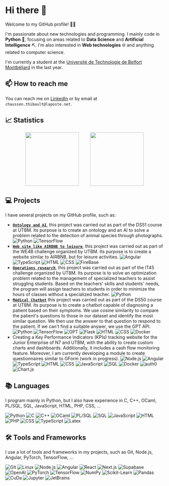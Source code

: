 # Hi there 👋

Welcome to my GitHub profile! 👋🏼

I'm passionate about new technologies and programming. I mainly code in **Python** 🐍, focusing on areas related to
**Data Science** and **Artificial Intelligence** ⛏. I'm also interested in **Web technologies** 🌐 and anything related
to
computer science.

I'm currently a student at the [Université de Technologie de Belfort Montbéliard](https://www.utbm.fr/) in the last
year.

## 📫 How to reach me

You can reach me on [LinkedIn](https://www.linkedin.com/in/thibault-chausson/) or by email
at `chausson.thibault@laposte.net`.

## 📈 Statistics

<div style="text-align: center">
    <span>&emsp;&emsp;</span>
    <img height="170px" src="https://github-readme-stats.vercel.app/api?username=thibault-chausson&hide_border=true&show_icons=true&include_all_commits=true&count_private=true&line_height=21&text_color=000&icon_color=000&bg_color=0,ea6161,ffc64d,fffc4d,52fa5a&theme=graywhite" />
    <span>&emsp;&emsp;</span>
    <img height="170px" src="https://github-readme-stats.vercel.app/api/top-langs/?username=thibault-chausson&hide=jupyter%20notebook&hide_border=true&layout=compact&langs_count=6&exclude_repo=comp426,Redventures-Movie-Quotes&text_color=000&icon_color=fff&bg_color=0,52fa5a,4dfcff,c64dff&theme=graywhite" />
    <span>&emsp;&emsp;</span>
</div>

## 💻 Projects

I have several projects on my GitHub profile, such as:

- [**`Ontology and AI`**](https://github.com/thibault-chausson/DS51_Projet), this project was carried out as part of the
  DS51 course at UTBM. Its purpose is to create an ontology and an AI to solve a problem related to the detection of
  animal species through
  photographs. ![Python](https://img.shields.io/badge/-Python-000?&logo=Python) ![TensorFlow](https://img.shields.io/badge/-TensorFlow-000?&logo=TensorFlow)
- [**`Web site like AIRBNB to leisure`**](https://github.com/thibault-chausson/projetWE4B), this project was carried out
  as part of the WE4B challenge organized by UTBM. Its purpose is to create a website similar to AIRBNB, but for
  leisure
  activities. ![Angular](https://img.shields.io/badge/-Angular-000?&logo=angular) ![TypeScript](https://img.shields.io/badge/-TypeScript-000?&logo=typescript) ![HTML](https://img.shields.io/badge/-HTML-000?&logo=html5) ![CSS](https://img.shields.io/badge/-CSS-000?&logo=css3) ![FireBase](https://img.shields.io/badge/-FireBase-000?&logo=FireBase)
- [**`Operations research`**](https://github.com/thibault-chausson/challengeIT45), this project was carried out as part
  of the IT45 challenge organized by UTBM. Its purpose is to solve an optimization problem related to the management of
  specialized teachers to assist struggling students. Based on the teachers' skills and students' needs, the program
  will assign teachers to students in order to minimize the hours of classes without a specialized
  teacher. ![Python](https://img.shields.io/badge/-Python-000?&logo=Python)
- [**`Médical Chatbot`**](https://github.com/adri326/ds50-project) this project was carried out as part of the DS50
  course at UTBM. Its purpose is to create a chatbot capable of diagnosing a patient based on their symptoms. We use
  cosine similarity to compare the patient's questions to those in our dataset and identify the most similar question.
  We then use the answer to that question to respond to the patient. If we can't find a suitable answer, we use the GPT
  API. ![Python](https://img.shields.io/badge/-Python-000?&logo=Python) ![TensorFlow](https://img.shields.io/badge/-TensorFlow-000?&logo=TensorFlow) ![GPT](https://img.shields.io/badge/-GPT-000?&logo=openai) ![Flask](https://img.shields.io/badge/-Flask-000?&logo=flask) ![HTML](https://img.shields.io/badge/-HTML-000?&logo=html5) ![CSS](https://img.shields.io/badge/-CSS-000?&logo=css3) ![Docker](https://img.shields.io/badge/-Docker-000?&logo=Docker)
- Creating a Key Performance Indicators (KPIs) tracking website for the Junior Enterprise of N7 and UTBM, with the
  ability to create custom charts and dashboards. Additionally, it includes a cash flow monitoring feature. Moreover, I
  am currently developing a module to create questionnaires similar to GForm (work in
  progress). ![Node.js](https://img.shields.io/badge/-Node.js-000?&logo=node.js) ![Angular](https://img.shields.io/badge/-Angular-000?&logo=angular) ![TypeScript](https://img.shields.io/badge/-TypeScript-000?&logo=typescript) ![HTML](https://img.shields.io/badge/-HTML-000?&logo=html5) ![CSS](https://img.shields.io/badge/-CSS-000?&logo=css3) ![JavaScript](https://img.shields.io/badge/-JavaScript-000?&logo=JavaScript) ![SQL](https://img.shields.io/badge/-SQL-000?&logo=MySQL) ![Docker](https://img.shields.io/badge/-Docker-000?&logo=Docker) ![auth0](https://img.shields.io/badge/-auth0-000?&logo=auth0) ![Chart.js](https://img.shields.io/badge/-Chart.js-000?&logo=chart.js)

## 📚 Languages

I program mainly in Python, but I also have experience in C, C++, OCaml, PL/SQL, SQL, JavaScript, HTML, PHP, CSS, ...

![Python](https://img.shields.io/badge/-Python-000?&logo=Python)
![C](https://img.shields.io/badge/-C-000?&logo=C)
![C++](https://img.shields.io/badge/-C++-000?&logo=cplusplus)
![OCaml](https://img.shields.io/badge/-OCaml-000?&logo=ocaml)
![PL/SQL](https://img.shields.io/badge/-PL/SQL-000?&logo=Oracle)
![SQL](https://img.shields.io/badge/-SQL-000?&logo=MySQL)
![JavaScript](https://img.shields.io/badge/-JavaScript-000?&logo=JavaScript)
![HTML](https://img.shields.io/badge/-HTML-000?&logo=html5)
![PHP](https://img.shields.io/badge/-PHP-000?&logo=php)
![CSS](https://img.shields.io/badge/-CSS-000?&logo=css3)
![TypeScript](https://img.shields.io/badge/-TypeScript-000?&logo=typescript)
![Latex](https://img.shields.io/badge/-LaTeX-000?&logo=latex)

## 🛠 Tools and Frameworks

I use a lot of tools and frameworks in my projects, such as Git, Node.js, Angular, PyTorch, TensorFlow, ...

![Git](https://img.shields.io/badge/-Git-000?&logo=Git)
![Linux](https://img.shields.io/badge/-Linux-000?&logo=Linux)
![Node.js](https://img.shields.io/badge/-Node.js-000?&logo=node.js)
![Angular](https://img.shields.io/badge/-Angular-000?&logo=angular)
![React](https://img.shields.io/badge/-React-000?&logo=react)
![Next.js](https://img.shields.io/badge/-Next.js-000?&logo=next.js)
![Supabase](https://img.shields.io/badge/-Supabase-000?&logo=supabase)
![OpenAI](https://img.shields.io/badge/-OpenAI-000?&logo=openai)
![PyTorch](https://img.shields.io/badge/-PyTorch-000?&logo=PyTorch)
![TensorFlow](https://img.shields.io/badge/-TensorFlow-000?&logo=TensorFlow)
![NumPy](https://img.shields.io/badge/-NumPy-000?&logo=numpy)
![Scikit-Learn](https://img.shields.io/badge/-ScikitLearn-000?&logo=scikitlearn)
![Pandas](https://img.shields.io/badge/-Pandas-000?&logo=pandas)
![CuDa](https://img.shields.io/badge/-CuDa-000?&logo=nvidia)
![Jupyter](https://img.shields.io/badge/-Jupyter-000?&logo=Jupyter)
![JetBrains](https://img.shields.io/badge/-JetBrains-000?&logo=JetBrains)
